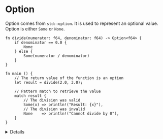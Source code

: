 
# Option

Option<type> comes from `std::option`. It is used to represent an optional value. Option is either `Some` or `None`. 

```rust,editable
fn divide(numerator: f64, denominator: f64) -> Option<f64> {
    if denominator == 0.0 {
        None
    } else {
        Some(numerator / denominator)
    }
}

fn main () {
    // The return value of the function is an option
    let result = divide(2.0, 3.0);

    // Pattern match to retrieve the value
    match result {
        // The division was valid
        Some(x) => println!("Result: {x}"),
        // The division was invalid
        None    => println!("Cannot divide by 0"),
    }
}
```

<details>

* See [std::option](https://doc.rust-lang.org/std/option/) for more info.

</details>